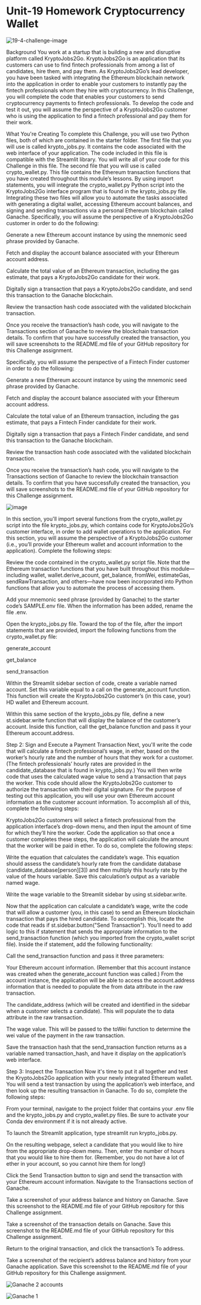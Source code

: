 # Unit-19 Homework Cryptocurrency Wallet 
![19-4-challenge-image](https://user-images.githubusercontent.com/105663954/195474767-147d8b97-dca5-4ad1-926d-10c71b501ee0.png)

Background
You work at a startup that is building a new and disruptive platform called KryptoJobs2Go. KryptoJobs2Go is an application that its customers can use to find fintech professionals from among a list of candidates, hire them, and pay them. As KryptoJobs2Go’s lead developer, you have been tasked with integrating the Ethereum blockchain network into the application in order to enable your customers to instantly pay the fintech professionals whom they hire with cryptocurrency.
In this Challenge, you will complete the code that enables your customers to send cryptocurrency payments to fintech professionals. To develop the code and test it out, you will assume the perspective of a KryptoJobs2Go customer who is using the application to find a fintech professional and pay them for their work.

What You're Creating
To complete this Challenge, you will use two Python files, both of which are contained in the starter folder.
The first file that you will use is called krypto_jobs.py. It contains the code associated with the web interface of your application. The code included in this file is compatible with the Streamlit library. You will write all of your code for this Challenge in this file.
The second file that you will use is called crypto_wallet.py. This file contains the Ethereum transaction functions that you have created throughout this module’s lessons. By using import statements, you will integrate the crypto_wallet.py Python script into the KryptoJobs2Go interface program that is found in the krypto_jobs.py file.
Integrating these two files will allow you to automate the tasks associated with generating a digital wallet, accessing Ethereum account balances, and signing and sending transactions via a personal Ethereum blockchain called Ganache.
Specifically, you will assume the perspective of a KryptoJobs2Go customer in order to do the following:


Generate a new Ethereum account instance by using the mnemonic seed phrase provided by Ganache.


Fetch and display the account balance associated with your Ethereum account address.


Calculate the total value of an Ethereum transaction, including the gas estimate, that pays a KryptoJobs2Go candidate for their work.


Digitally sign a transaction that pays a KryptoJobs2Go candidate, and send this transaction to the Ganache blockchain.


Review the transaction hash code associated with the validated blockchain transaction.




Once you receive the transaction’s hash code, you will navigate to the Transactions section of Ganache to review the blockchain transaction details. To confirm that you have successfully created the transaction, you will save screenshots to the README.md file of your GitHub repository for this Challenge assignment.

Specifically, you will assume the perspective of a Fintech Finder customer in order to do the following:

Generate a new Ethereum account instance by using the mnemonic seed phrase provided by Ganache.

Fetch and display the account balance associated with your Ethereum account address.

Calculate the total value of an Ethereum transaction, including the gas estimate, that pays a Fintech Finder candidate for their work.

Digitally sign a transaction that pays a Fintech Finder candidate, and send this transaction to the Ganache blockchain.

Review the transaction hash code associated with the validated blockchain transaction.

Once you receive the transaction’s hash code, you will navigate to the Transactions section of Ganache to review the blockchain transaction details. To confirm that you have successfully created the transaction, you will save screenshots to the README.md file of your GitHub repository for this Challenge assignment.

![image](https://user-images.githubusercontent.com/105663954/195474996-cb8a24d7-3852-4d02-b683-ced0bdab399f.png)

In this section, you'll import several functions from the crypto_wallet.py script into the file krypto_jobs.py, which contains code for KryptoJobs2Go’s customer interface, in order to add wallet operations to the application. For this section, you will assume the perspective of a KryptoJobs2Go customer (i.e., you’ll provide your Ethereum wallet and account information to the application).
Complete the following steps:


Review the code contained in the crypto_wallet.py script file. Note that the Ethereum transaction functions that you have built throughout this module—including wallet, wallet.derive_acount, get_balance, fromWei, estimateGas, sendRawTransaction, and others—have now been incorporated into Python functions that allow you to automate the process of accessing them.


Add your mnemonic seed phrase (provided by Ganache) to the starter code’s SAMPLE.env file. When the information has been added, rename the file .env.


Open the krypto_jobs.py file. Toward the top of the file, after the import statements that are provided, import the following functions from the crypto_wallet.py file:


generate_account


get_balance


send_transaction




Within the Streamlit sidebar section of code, create a variable named account. Set this variable equal to a call on the generate_account function. This function will create the KryptoJobs2Go customer’s (in this case, your) HD wallet and Ethereum account.


Within this same section of the krypto_jobs.py file, define a new st.sidebar.write function that will display the balance of the customer’s account. Inside this function, call the get_balance function and pass it your Ethereum account.address.



Step 2: Sign and Execute a Payment Transaction
Next, you'll write the code that will calculate a fintech professional’s wage, in ether, based on the worker’s hourly rate and the number of hours that they work for a customer. (The fintech professionals’ hourly rates are provided in the candidate_database that is found in krypto_jobs.py.)
You will then write code that uses the calculated wage value to send a transaction that pays the worker. This code should allow the KryptoJobs2Go customer to authorize the transaction with their digital signature. For the purpose of testing out this application, you will use your own Ethereum account information as the customer account information.
To accomplish all of this, complete the following steps:


KryptoJobs2Go customers will select a fintech professional from the application interface’s drop-down menu, and then input the amount of time for which they’ll hire the worker. Code the application so that once a customer completes these steps, the application will calculate the amount that the worker will be paid in ether. To do so, complete the following steps:


Write the equation that calculates the candidate’s wage. This equation should assess the candidate’s hourly rate from the candidate database (candidate_database[person][3]) and then multiply this hourly rate by the value of the hours variable. Save this calculation’s output as a variable named wage.


Write the wage variable to the Streamlit sidebar by using st.sidebar.write.




Now that the application can calculate a candidate’s wage, write the code that will allow a customer (you, in this case) to send an Ethereum blockchain transaction that pays the hired candidate. To accomplish this, locate the code that reads if st.sidebar.button("Send Transaction"). You’ll need to add logic to this if statement that sends the appropriate information to the send_transaction function (which you imported from the crypto_wallet script file). Inside the if statement, add the following functionality:


Call the send_transaction function and pass it three parameters:


Your Ethereum account information. (Remember that this account instance was created when the generate_account function was called.) From the account instance, the application will be able to access the account.address information that is needed to populate the from data attribute in the raw transaction.


The candidate_address (which will be created and identified in the sidebar when a customer selects a candidate). This will populate the to data attribute in the raw transaction.


The wage value. This will be passed to the toWei function to determine the wei value of the payment in the raw transaction.


Save the transaction hash that the send_transaction function returns as a variable named transaction_hash, and have it display on the application’s web interface.





Step 3: Inspect the Transaction
Now it's time to put it all together and test the KryptoJobs2Go application with your newly integrated Ethereum wallet. You will send a test transaction by using the application’s web interface, and then look up the resulting transaction in Ganache. To do so, complete the following steps:


From your terminal, navigate to the project folder that contains your .env file and the krypto_jobs.py and crypto_wallet.py files. Be sure to activate your Conda dev environment if it is not already active.


To launch the Streamlit application, type streamlit run krypto_jobs.py.


On the resulting webpage, select a candidate that you would like to hire from the appropriate drop-down menu. Then, enter the number of hours that you would like to hire them for. (Remember, you do not have a lot of ether in your account, so you cannot hire them for long!)


Click the Send Transaction button to sign and send the transaction with your Ethereum account information. Navigate to the Transactions section of Ganache.


Take a screenshot of your address balance and history on Ganache. Save this screenshot to the README.md file of your GitHub repository for this Challenge assignment.


Take a screenshot of the transaction details on Ganache. Save this screenshot to the README.md file of your GitHub repository for this Challenge assignment.




Return to the original transaction, and click the transaction’s To address.



Take a screenshot of the recipient’s address balance and history from your Ganache application. Save this screenshot to the README.md file of your GitHub repository for this Challenge assignment.

![Ganache 2 accounts](https://user-images.githubusercontent.com/105663954/195475271-7b19779b-90e1-463f-874e-267b6d626828.png)

![Ganache 1](https://user-images.githubusercontent.com/105663954/195475296-3122f0c6-6496-484a-baeb-6a6e3b118f4f.png)


